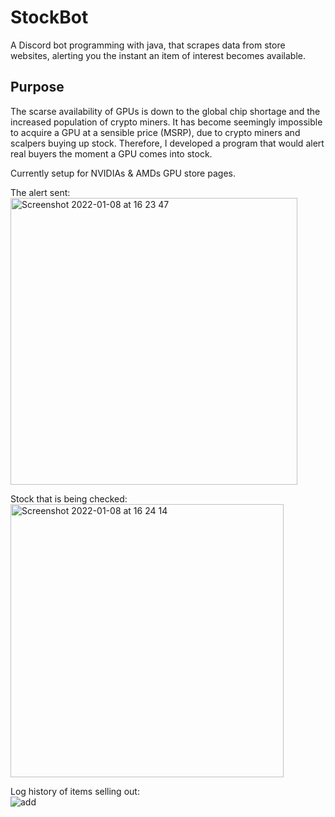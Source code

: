 # StockBot
A Discord bot programming with java, that scrapes data from store websites, alerting you the instant an item of interest becomes available.

## Purpose
The scarse availability of GPUs is down to the global chip shortage and the increased population of crypto miners.
It has become seemingly impossible to acquire a GPU at a sensible price (MSRP), due to crypto miners and scalpers buying up stock.
Therefore, I developed a program that would alert real buyers the moment a GPU comes into stock.

Currently setup for NVIDIAs & AMDs GPU store pages. 

The alert sent:  
<img width="459" alt="Screenshot 2022-01-08 at 16 23 47" src="https://user-images.githubusercontent.com/26677677/148651774-36d37db4-8a4f-4e7d-b7f3-77b0cf547116.png">

Stock that is being checked:  
<img width="437" alt="Screenshot 2022-01-08 at 16 24 14" src="https://user-images.githubusercontent.com/26677677/148651779-05368f53-305b-4d8e-a3cd-be5708b1f2f4.png">

Log history of items selling out:  
![add](https://user-images.githubusercontent.com/26677677/149810741-dd215678-8695-4775-af45-709d5808a886.png)
